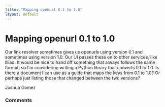 ```yaml
---
title: "Mapping openurl 0.1 to 1.0"
layout: default
---
```

Mapping openurl 0.1 to 1.0
=====================
Our link resolver sometimes gives us openurls using version 0.1 and
sometimes using version 1.0. Our UI passes these on to other services,
like Illiad. It would be nice to hand off something that always follows
the same format, so I'm considering writing a Python library that
converts 0.1 to 1.0. Is there a document I can use as a guide that maps
the keys from 0.1 to 1.0? Or perhaps just listing those that changed
between the two versions?

Joshua Gomez

### Comments ###


